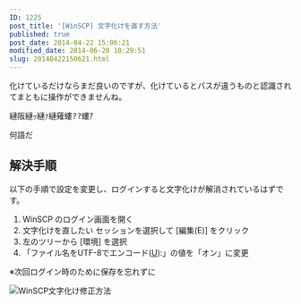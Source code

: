 ```yaml
---
ID: 1225
post_title: '[WinSCP] 文字化けを直す方法'
published: true
post_date: 2014-04-22 15:06:21
modified_date: 2014-06-20 10:29:51
slug: 20140422150621.html
---
```

<p>化けているだけならまだ良いのですが、化けているとパスが違うものと認識されてまともに操作ができませんね。</p>
<pre>縺阪縺ｯ縺ｧ縺薙螻??螻ｱ</pre>
<p>何語だ<br />
<!--more--></p>
<h2>解決手順</h2>
<p>以下の手順で設定を変更し、ログインすると文字化けが解消されているはずです。</p>
<ol>
<li>WinSCP のログイン画面を開く</li>
<li>文字化けを直したい セッションを選択して [編集(E)] をクリック</li>
<li>左のツリーから [環境] を選択</li>
<li>「ファイル名をUTF-8でエンコード(<u>U</u>):」の値を「オン」に変更</li>
</ol>
<p class="text-danger">※次回ログイン時のために保存を忘れずに</p>
<img decoding="async" lazyload="lazy" alt="WinSCP文字化け修正方法" src="" />